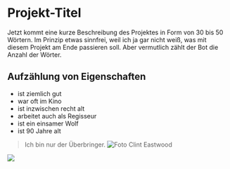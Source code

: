 # Projekt-Titel
Jetzt kommt eine kurze Beschreibung des Projektes in Form von 30 bis 50 Wörtern. Im Prinzip etwas sinnfrei, weil ich ja gar nicht weiß, was mit diesem Projekt am Ende passieren soll. Aber vermutlich zählt der Bot die Anzahl der Wörter.
## Aufzählung von Eigenschaften
* ist ziemlich gut
* war oft im Kino
* ist inzwischen recht alt
* arbeitet auch als Regisseur
* ist ein einsamer Wolf
* ist 90 Jahre alt
> Ich bin nur der Überbringer.
![Foto Clint Eastwood](https://en.wikipedia.org/wiki/File:Clint_Eastwood_J._Edgar_Premier,_November_2011_(cropped).jpg)
<img src="https://en.wikipedia.org/wiki/File:Clint_Eastwood_J._Edgar_Premier,_November_2011_(cropped).jpg"/>
